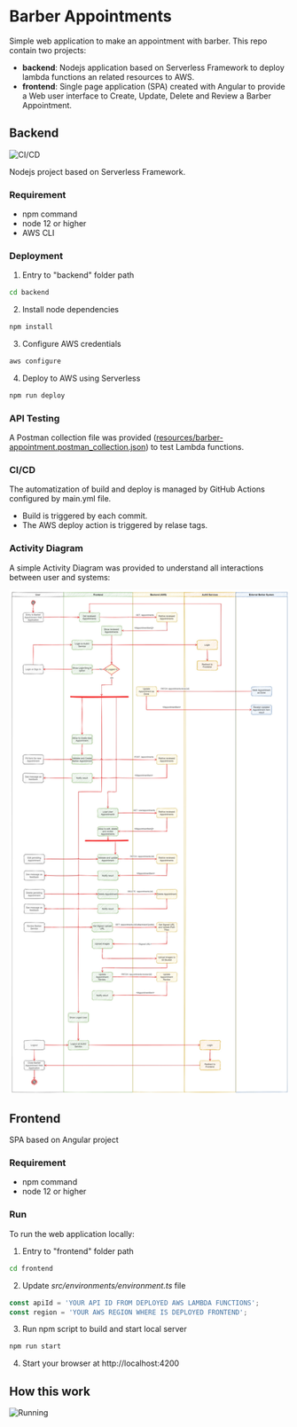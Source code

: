 # Barber Appointments
Simple web application to make an appointment with barber. This repo contain two projects:
* __backend__: Nodejs application based on Serverless Framework to deploy lambda functions an related resources to AWS.
* __frontend__: Single page application (SPA) created with Angular to provide a Web user interface to Create, Update, Delete and Review a Barber Appointment.

## Backend

![CI/CD](https://github.com/gabrielbrieva/barber-appointment/workflows/CI/CD/badge.svg)

Nodejs project based on Serverless Framework.

### Requirement
* npm command
* node 12 or higher
* AWS CLI

### Deployment

1. Entry to "backend" folder path
```bash
cd backend
```

2. Install node dependencies
```bash
npm install
```

3. Configure AWS credentials
```bash
aws configure
```

4. Deploy to AWS using Serverless
```bash
npm run deploy
```

### API Testing
A Postman collection file was provided ([resources/barber-appointment.postman_collection.json](resources/barber-appointment.postman_collection.json)) to test Lambda functions.

### CI/CD
The automatization of build and deploy is managed by GitHub Actions configured by main.yml file.

* Build is triggered by each commit.
* The AWS deploy action is triggered by relase tags.

### Activity Diagram
A simple Activity Diagram was provided to understand all interactions between user and systems:

![Activity Diagram](resources/barber_appointment_diagram.jpg)

## Frontend

SPA based on Angular project

### Requirement
* npm command
* node 12 or higher

### Run
To run the web application locally:

1. Entry to "frontend" folder path
```bash
cd frontend
```

2. Update _src/environments/environment.ts_ file
```ts
const apiId = 'YOUR API ID FROM DEPLOYED AWS LAMBDA FUNCTIONS';
const region = 'YOUR AWS REGION WHERE IS DEPLOYED FRONTEND';
```

3. Run npm script to build and start local server
```bash
npm run start
```

4. Start your browser at http://localhost:4200

## How this work

![Running](resources/barber_appointment.gif)